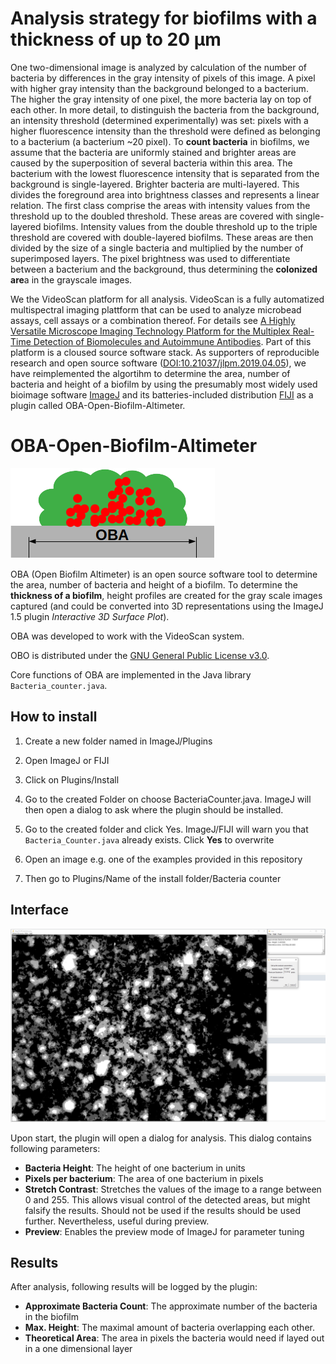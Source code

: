 # Analysis strategy for biofilms with a thickness of up to 20 µm

One two-dimensional image is analyzed by calculation of the number of bacteria by differences in the gray intensity of pixels of this image. A pixel with higher gray intensity than the background belonged to a bacterium. The higher the gray intensity of one pixel, the more bacteria lay on top of each other. In more detail, to distinguish the bacteria from the background, an intensity threshold (determined experimentally) was set: pixels with a higher fluorescence intensity than the threshold were defined as belonging to a bacterium (a bacterium ~20 pixel).
To **count bacteria** in biofilms, we assume that the bacteria are uniformly stained and brighter areas are caused by the superposition of several bacteria within this area. The bacterium with the lowest fluorescence intensity that is separated from the background is single-layered. Brighter bacteria are multi-layered. This divides the foreground area into brightness classes and represents a linear relation. The first class comprise the areas with intensity values from the threshold up to the doubled threshold. These areas are covered with single-layered biofilms. Intensity values from the double threshold up to the triple threshold are covered with double-layered biofilms. These areas are then divided by the size of a single bacteria and multiplied by the number of superimposed layers. The pixel brightness was used to differentiate between a bacterium and the background, thus determining the **colonized are**a in the grayscale images.

We the VideoScan platform for all analysis. VideoScan is a fully automatized multispectral imaging plattform that can be used to analyze microbead assays, cell assays or a combination thereof. For details see [A Highly Versatile Microscope Imaging Technology Platform for the Multiplex Real-Time Detection of Biomolecules and Autoimmune Antibodies](https://doi.org/10.1007/10_2011_132). Part of this platform is a cloused source software stack. As supporters of reproducible research and open source software ([DOI:10.21037/jlpm.2019.04.05](http://dx.doi.org/10.21037/jlpm.2019.04.05)), we have reimplemented the algortihm to determine the area, number of bacteria and height of a biofilm by using the presumably most widely used bioimage software [ImageJ](https://imagej.net/Welcome) and its  batteries-included distribution [FIJI](https://fiji.sc/) as a plugin called OBA-Open-Biofilm-Altimeter.

# OBA-Open-Biofilm-Altimeter

![OBA](https://github.com/SilMon/OBA-Open-Biofilm-Altimeter/blob/master/logo.png)

OBA (Open Biofilm Altimeter) is an open source software tool to determine the area, number of bacteria and height of a biofilm. To determine the **thickness of a biofilm**, height profiles are created for the gray scale images captured (and could be converted into 3D representations using the ImageJ 1.5 plugin *Interactive 3D Surface Plot*). 

OBA was developed to work with the VideoScan system. 

OBO is distributed under the [GNU General Public License v3.0](https://github.com/SilMon/OBA-Open-Biofilm-Altimeter/blob/master/LICENSE).

Core functions of OBA are implemented in the Java library `Bacteria_counter.java`.

## How to install

1. Create a new folder named in ImageJ/Plugins

2. Open ImageJ or FIJI

3. Click on Plugins/Install

4. Go to the created Folder on choose BacteriaCounter.java. ImageJ will then open a dialog to ask where the plugin should be installed.

5. Go to the created folder and click Yes. ImageJ/FIJI will warn you that `Bacteria_Counter.java` already exists. Click **Yes** to overwrite

6. Open an image e.g. one of the examples provided in this repository

7. Then go to Plugins/Name of the install folder/Bacteria counter

## Interface

![Image of the interface](https://raw.githubusercontent.com/SilMon/OBA-Open-Biofilm-Altimeter/master/bactCounter.PNG "The Interface of the Plugin")

Upon start, the plugin will open a dialog for analysis. This dialog contains following parameters:

* **Bacteria Height**: The height of one bacterium in units
* **Pixels per bacterium**: The area of one bacterium in pixels
* **Stretch Contrast**: Stretches the values of the image to a range between 0 and 255. This allows visual control of the detected areas, but might falsify the results. Should not be used if the results should be used further. Nevertheless, useful during preview.
* **Preview**: Enables the preview mode of ImageJ for parameter tuning

## Results

After analysis, following results will be logged by the plugin:

* **Approximate Bacteria Count**: The approximate number of the bacteria in the biofilm
* **Max. Height**: The maximal amount of bacteria overlapping each other.
* **Theoretical Area**: The area in pixels the bacteria would need if layed out in a one dimensional layer
